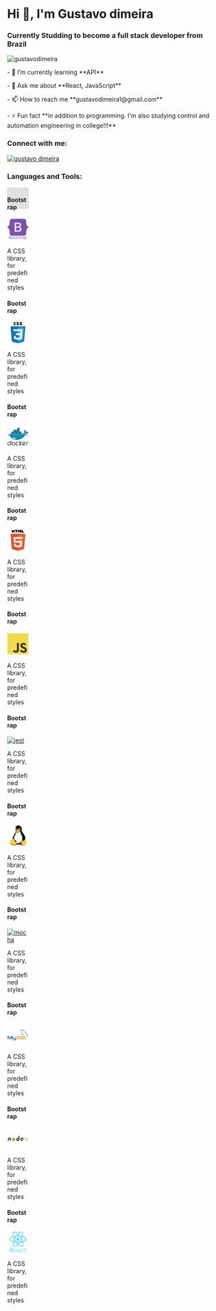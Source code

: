 <!DOCTYPE html>
<div>
  <h1>Hi 👋, I'm Gustavo dimeira</h1>
  <h3>Currently Studding to become a full stack developer from Brazil</h3>

  <p> <img src="https://komarev.com/ghpvc/?username=gustavodimeira&label=Profile%20views&color=0e75b6&style=flat"
      alt="gustavodimeira" /> </p>

  <div>
    <p>
      - 🌱 I’m currently learning **API**
    </p>
    <p>
      - 💬 Ask me about **React, JavaScript**
    </p>
    <p>
      - 📫 How to reach me **gustavodimeira1@gmail.com**
    </p>
    <p>
      - ⚡ Fun fact **in addition to programming. I'm also studying control and automation engineering in college!!!**
    </p>
  </div>


  <h3>Connect with me:</h3>
  <p>
    <a href="https://linkedin.com/in/gustavo dimeira" target="blank"><img
        src="https://raw.githubusercontent.com/rahuldkjain/github-profile-readme-generator/master/src/images/icons/Social/linked-in-alt.svg"
        alt="gustavo dimeira" height="30" width="40" /></a>
  </p>

  <h3>Languages and Tools:</h3>
  <div class="main">
    <aside>
      <div class="icon-div">
        <h4 class="icon-title">
          Bootstrap
        </h4>
        <a href="https://getbootstrap.com" target="_blank" rel="noreferrer">
          <img
            src="https://raw.githubusercontent.com/devicons/devicon/master/icons/bootstrap/bootstrap-plain-wordmark.svg"
            alt="bootstrap" class="icon" />
        </a>
        <p class="icon-description">
          A CSS library, for predefined styles
        </p>
      </div>
      <div class="icon-div">
        <h4 class="icon-title">
          Bootstrap
        </h4>
        <a href="https://www.w3schools.com/css/" target="_blank" rel="noreferrer">
          <img src="https://raw.githubusercontent.com/devicons/devicon/master/icons/css3/css3-original-wordmark.svg"
            alt="css3" class="icon" />
        </a>
        <p class="icon-description">
          A CSS library, for predefined styles
        </p>
      </div>
      <div class="icon-div">
        <h4 class="icon-title">
          Bootstrap
        </h4>
        <a href="https://www.docker.com/" target="_blank" rel="noreferrer">
          <img src="https://raw.githubusercontent.com/devicons/devicon/master/icons/docker/docker-original-wordmark.svg"
            alt="docker" class="icon" />
        </a>
        <p class="icon-description">
          A CSS library, for predefined styles
        </p>
      </div>
      <div class="icon-div">
        <h4 class="icon-title">
          Bootstrap
        </h4>
        <a href="https://www.w3.org/html/" target="_blank" rel="noreferrer">
          <img src="https://raw.githubusercontent.com/devicons/devicon/master/icons/html5/html5-original-wordmark.svg"
            alt="html5" class="icon" />
        </a>
        <p class="icon-description">
          A CSS library, for predefined styles
        </p>
      </div>
      <div class="icon-div">
        <h4 class="icon-title">
          Bootstrap
        </h4>
        <a href="https://developer.mozilla.org/en-US/docs/Web/JavaScript" target="_blank" rel="noreferrer">
          <img src="https://raw.githubusercontent.com/devicons/devicon/master/icons/javascript/javascript-original.svg"
            alt="javascript" class="icon" />
        </a>
        <p class="icon-description">
          A CSS library, for predefined styles
        </p>
      </div>
      <div class="icon-div">
        <h4 class="icon-title">
          Bootstrap
        </h4>
        <a href="https://jestjs.io" target="_blank" rel="noreferrer">
          <img src="https://www.vectorlogo.zone/logos/jestjsio/jestjsio-icon.svg" alt="jest" class="icon" />
        </a>
        <p class="icon-description">
          A CSS library, for predefined styles
        </p>
      </div>
      <div class="icon-div">
        <h4 class="icon-title">
          Bootstrap
        </h4>
        <a href="https://www.linux.org/" target="_blank" rel="noreferrer">
          <img src="https://raw.githubusercontent.com/devicons/devicon/master/icons/linux/linux-original.svg"
            alt="linux" class="icon" />
        </a>
        <p class="icon-description">
          A CSS library, for predefined styles
        </p>
      </div>
      <div class="icon-div">
        <h4 class="icon-title">
          Bootstrap
        </h4>
        <a href="https://mochajs.org" target="_blank" rel="noreferrer">
          <img src="https://www.vectorlogo.zone/logos/mochajs/mochajs-icon.svg" alt="mocha" class="icon" />
        </a>
        <p class="icon-description">
          A CSS library, for predefined styles
        </p>
      </div>
      <div class="icon-div">
        <h4 class="icon-title">
          Bootstrap
        </h4>
        <a href="https://www.mysql.com/" target="_blank" rel="noreferrer">
          <img src="https://raw.githubusercontent.com/devicons/devicon/master/icons/mysql/mysql-original-wordmark.svg"
            alt="mysql" class="icon" />
        </a>
        <p class="icon-description">
          A CSS library, for predefined styles
        </p>
      </div>
      <div class="icon-div">
        <h4 class="icon-title">
          Bootstrap
        </h4>
        <a href="https://nodejs.org" target="_blank" rel="noreferrer">
          <img src="https://raw.githubusercontent.com/devicons/devicon/master/icons/nodejs/nodejs-original-wordmark.svg"
            alt="nodejs" class="icon" />
        </a>
        <p class="icon-description">
          A CSS library, for predefined styles
        </p>
      </div>
      <div class="icon-div">
        <h4 class="icon-title">
          Bootstrap
        </h4>
        <a href="https://reactjs.org/" target="_blank" rel="noreferrer">
          <img src="https://raw.githubusercontent.com/devicons/devicon/master/icons/react/react-original-wordmark.svg"
            alt="react" class="icon" />
        </a>
        <p class="icon-description">
          A CSS library, for predefined styles
        </p>
      </div>
    </aside>

    <p>
      <img
        src="https://github-readme-stats.vercel.app/api/top-langs?username=gustavodimeira&show_icons=true&locale=en&layout=compact"
        alt="gustavodimeira" />
    </p>

    <p>
      <img src="https://github-readme-stats.vercel.app/api?username=gustavodimeira&show_icons=true&locale=en"
        alt="gustavodimeira" />
    </p>

    <p>
      <img src="https://github-readme-streak-stats.herokuapp.com/?user=gustavodimeira&" alt="gustavodimeira" />
    </p>
  </div>
</div>
<style>
  .main {
    display: flex;
    background-color: rgb(224, 224, 224);
    flex-direction: column;
    width: 50px;
    height: 50px;
  }
</style>
<script>
  const main = document.getElementsByClassName("main");
</script>
<html lang="en">

<head>
  <meta charset="UTF-8">
  <meta http-equiv="X-UA-Compatible" content="IE=edge">
  <meta name="viewport" content="width=device-width, initial-scale=1.0">
  <title>Document</title>
</head>

<body>

</body>

</html>
